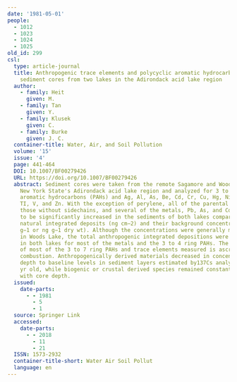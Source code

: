 ```yaml
---
date: '1981-05-01'
people:
  - 1012
  - 1023
  - 1024
  - 1025
old_id: 299
csl:
  type: article-journal
  title: Anthropogenic trace elements and polycyclic aromatic hydrocarbon levels in
    sediment cores from two lakes in the Adirondack acid lake region
  author:
    - family: Heit
      given: M.
    - family: Tan
      given: Y.
    - family: Klusek
      given: C.
    - family: Burke
      given: J. C.
  container-title: Water, Air, and Soil Pollution
  volume: '15'
  issue: '4'
  page: 441-464
  DOI: 10.1007/BF00279426
  URL: https://doi.org/10.1007/BF00279426
  abstract: Sediment cores were taken from the remote Sagamore and Woods Lakes in
    New York State's Adirondack acid lake region and analyzed for 3 to 7 ring polycyclic
    aromatic hydrocarbons (PAHs) and Ag, Al, As, Be, Cd, Cr, Cu, Hg, Ni, Ph, Se, Sn,
    TI, V, and Zn. With the exception of perylene, all of the parental PAHs, e.g.
    those without sidechains, and several of the metals, Pb, As, and Cd, were found
    to be significantly increased in the sediments of both lakes compared to their
    natural integrated deposits (ng cm−2) and their background concentrations (μg
    g−1 or ng g−1 dry wt). Although the concentrations were generally much higher
    in Woods Lake, the total anthropogenic integrated depositions were about the same
    in both lakes for most of the metals and the 3 to 4 ring PAHs. The prime source
    of most of the 3 to 7 ring PAHs and trace elements measured is ascribed to anthropogenic
    combustion. Anthropogenically derived materials decreased in concentration with
    depth to baseline levels in sediment layers estimated by137Cs analyses to be ∼30
    yr old, while biogenic or crustal derived species remained constant or fluctuated
    with core depth.
  issued:
    date-parts:
      - - 1981
        - 5
        - 1
  source: Springer Link
  accessed:
    date-parts:
      - - 2018
        - 11
        - 21
  ISSN: 1573-2932
  container-title-short: Water Air Soil Pollut
  language: en
---
```

